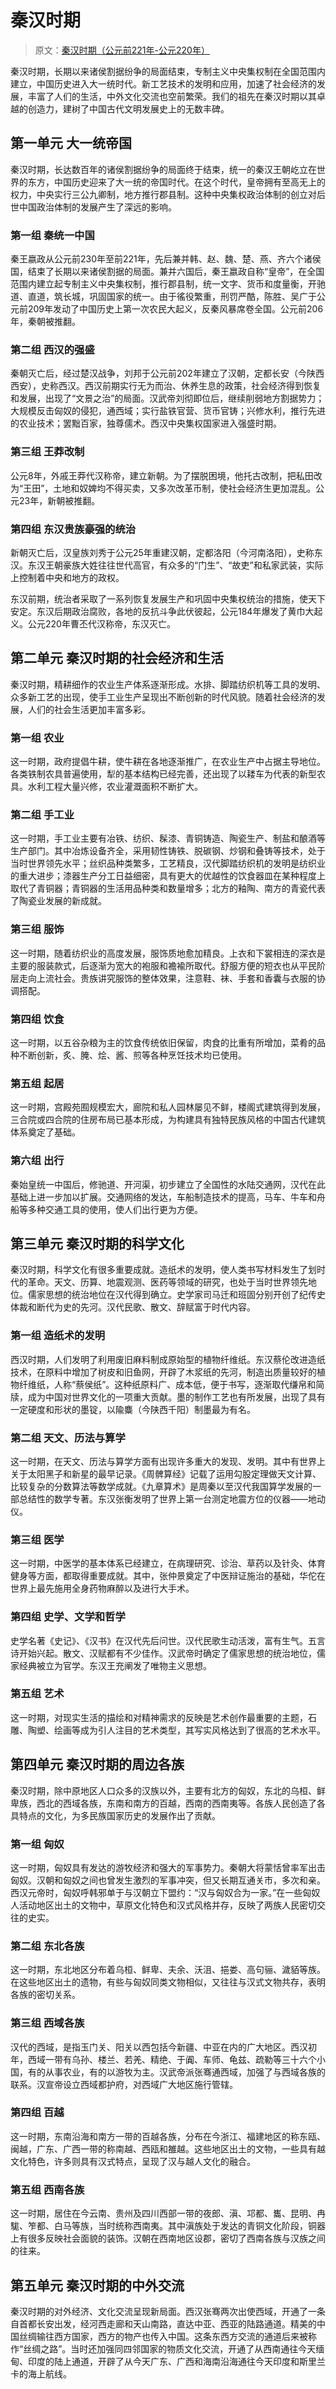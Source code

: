 # 秦汉时期

> 原文：[秦汉时期（公元前221年-公元220年）](https://m.chnmuseum.cn/portals/0/web/zt/gudai/detail4.html)

秦汉时期，长期以来诸侯割据纷争的局面结束，专制主义中央集权制在全国范围内建立，中国历史进入大一统时代。新工艺技术的发明和应用，加速了社会经济的发展，丰富了人们的生活，中外文化交流也空前繁荣。我们的祖先在秦汉时期以其卓越的创造力，建树了中国古代文明发展史上的无数丰碑。

## 第一单元 大一统帝国

秦汉时期，长达数百年的诸侯割据纷争的局面终于结束，统一的秦汉王朝屹立在世界的东方，中国历史迎来了大一统的帝国时代。在这个时代，皇帝拥有至高无上的权力，中央实行三公九卿制，地方推行郡县制。这种中央集权政治体制的创立对后世中国政治体制的发展产生了深远的影响。

### 第一组 秦统一中国

秦王嬴政从公元前230年至前221年，先后兼并韩、赵、魏、楚、燕、齐六个诸侯国，结束了长期以来诸侯割据的局面。兼并六国后，秦王嬴政自称“皇帝”，在全国范围内建立起专制主义中央集权制，推行郡县制，统一文字、货币和度量衡，开驰道、直道，筑长城，巩固国家的统一。由于徭役繁重，刑罚严酷，陈胜、吴广于公元前209年发动了中国历史上第一次农民大起义，反秦风暴席卷全国。公元前206年，秦朝被推翻。

### 第二组 西汉的强盛

秦朝灭亡后，经过楚汉战争，刘邦于公元前202年建立了汉朝，定都长安（今陕西西安），史称西汉。西汉前期实行无为而治、休养生息的政策，社会经济得到恢复和发展，出现了“文景之治”的局面。汉武帝刘彻即位后，继续削弱地方割据势力；大规模反击匈奴的侵犯，通西域；实行盐铁官营、货币官铸；兴修水利，推行先进的农业技术；罢黜百家，独尊儒术。西汉中央集权国家进入强盛时期。

### 第三组 王莽改制

公元8年，外戚王莽代汉称帝，建立新朝。为了摆脱困境，他托古改制，把私田改为“王田”，土地和奴婢均不得买卖，又多次改革币制，使社会经济生更加混乱。公元23年，新朝被推翻。

### 第四组 东汉贵族豪强的统治

新朝灭亡后，汉皇族刘秀于公元25年重建汉朝，定都洛阳（今河南洛阳），史称东汉。东汉王朝豪族大姓往往世代高官，有众多的“门生”、“故吏”和私家武装，实际上控制着中央和地方的政权。

东汉前期，统治者采取了一系列恢复发展生产和巩固中央集权统治的措施，使天下安定。东汉后期政治腐败，各地的反抗斗争此伏彼起，公元184年爆发了黄巾大起义。公元220年曹丕代汉称帝，东汉灭亡。

## 第二单元 秦汉时期的社会经济和生活

秦汉时期，精耕细作的农业生产体系逐渐形成。水排、脚踏纺织机等工具的发明、众多新工艺的出现，使手工业生产呈现出不断创新的时代风貌。随着社会经济的发展，人们的社会生活更加丰富多彩。

### 第一组 农业

这一时期，政府提倡牛耕，使牛耕在各地逐渐推广，在农业生产中占据主导地位。各类铁制农具普遍使用，犁的基本结构已经完善，还出现了以耧车为代表的新型农具。水利工程大量兴修，农业灌溉面积不断扩大。

### 第二组 手工业

这一时期，手工业主要有冶铁、纺织、髹漆、青铜铸造、陶瓷生产、制盐和酿酒等生产部门。其中冶炼设备齐全，采用韧性铸铁、脱碳钢、炒钢和叠铸等技术，处于当时世界领先水平；丝织品种类繁多，工艺精良，汉代脚踏纺织机的发明是纺织业的重大进步；漆器生产分工日益细密，具有更大的优越性的饮食器皿在某种程度上取代了青铜器；青铜器的生活用品种类和数量增多；北方的釉陶、南方的青瓷代表了陶瓷业发展的新成就。

### 第三组 服饰

这一时期，随着纺织业的高度发展，服饰质地愈加精良。上衣和下裳相连的深衣是主要的服装款式，后逐渐为宽大的袍服和襜褕所取代。舒服方便的短衣也从平民阶层走向上流社会。贵族讲究服饰的整体效果，注意鞋、袜、手套和香囊与衣服的协调搭配。

### 第四组 饮食

这一时期，以五谷杂粮为主的饮食传统依旧保留，肉食的比重有所增加，菜肴的品种不断创新，炙、腌、烩、酱、煎等各种烹饪技术均已使用。

### 第五组 起居

这一时期，宫殿苑囿规模宏大，廊院和私人园林屡见不鲜，楼阁式建筑得到发展，三合院或四合院的住房布局已基本形成，为构建具有独特民族风格的中国古代建筑体系奠定了基础。

### 第六组 出行

秦始皇统一中国后，修驰道、开河渠，初步建立了全国性的水陆交通网，汉代在此基础上进一步加以扩展。交通网络的发达，车船制造技术的提高，马车、牛车和舟船等多种交通工具的使用，使人们出行更为方便。

## 第三单元 秦汉时期的科学文化

秦汉时期，科学文化有很多重要成就。造纸术的发明，使人类书写材料发生了划时代的革命。天文、历算、地震观测、医药等领域的研究，也处于当时世界领先地位。儒家思想的统治地位在汉代得到确立。史学家司马迁和班固分别开创了纪传史体裁和断代为史的先河。汉代民歌、散文、辞赋富于时代内容。

### 第一组 造纸术的发明

西汉时期，人们发明了利用废旧麻料制成原始型的植物纤维纸。东汉蔡伦改进造纸技术，在原料中增加了树皮和旧鱼网，开辟了木浆纸的先河，制造出质量较好的植物纤维纸，人称“蔡侯纸”。这种纸原料广、成本低，便于书写，逐渐取代缣帛和简牍，成为中国对世界文化的一项重大贡献。墨的制作工艺也有所发展，出现了具有一定硬度和形状的墨锭，以隃麋（今陕西千阳）制墨最为有名。

### 第二组 天文、历法与算学

这一时期，在天文、历法与算学方面有出现许多重大的发现、发明。其中有世界上关于太阳黑子和新星的最早记录。《周髀算经》记载了运用勾股定理做天文计算、比较复杂的分数算法等数学成就。《九章算术》是周秦以至汉代我国算学发展的一部总结性的数学专著。东汉张衡发明了世界上第一台测定地震方位的仪器——地动仪。

### 第三组 医学

这一时期，中医学的基本体系已经建立，在病理研究、诊治、草药以及针灸、体育健身等方面，都取得重要成就。其中，张仲景奠定了中医辩证施治的基础，华佗在世界上最先施用全身药物麻醉以及进行大手术。

### 第四组 史学、文学和哲学

史学名著《史记》、《汉书》在汉代先后问世。汉代民歌生动活泼，富有生气。五言诗开始兴起。散文、汉赋都有不少佳作。汉武帝时确定了儒家思想的统治地位，儒家经典被立为官学。东汉王充阐发了唯物主义思想。

### 第五组 艺术

这一时期，对现实生活的描绘和对精神需求的反映是艺术创作最重要的主题，石雕、陶塑、绘画等成为引人注目的艺术类型，其写实风格达到了很高的艺术水平。

## 第四单元 秦汉时期的周边各族

秦汉时期，除中原地区人口众多的汉族以外，主要有北方的匈奴，东北的乌桓、鲜卑族，西北的西域各族，东南和南方的百越，西南的西南夷等。各族人民创造了各具特点的文化，为多民族国家历史的发展作出了贡献。

### 第一组 匈奴

这一时期，匈奴具有发达的游牧经济和强大的军事势力。秦朝大将蒙恬曾率军出击匈奴。汉朝和匈奴之间也曾发生激烈的军事冲突，但又长期互通关市，多次和亲。西汉元帝时，匈奴呼韩邪单于与汉朝立下盟约：“汉与匈奴合为一家。”在一些匈奴人活动地区出土的文物中，草原文化特色和汉式风格并存，反映了两族人民密切交往的史实。

### 第二组 东北各族

这一时期，东北地区分布着乌桓、鲜卑、夫余、沃沮、挹娄、高句骊、濊貊等族。在这些地区出土的遗物，有些与匈奴同类文物相似，又往往与汉式文物共存，表明各族的密切关系。

### 第三组 西域各族

汉代的西域，是指玉门关、阳关以西包括今新疆、中亚在内的广大地区。西汉初年，西域一带有乌孙、楼兰、若羌、精绝、于阗、车师、龟兹、疏勒等三十六个小国，有的从事农业，有的以游牧为主。汉武帝派张骞通西域，加强了与西域各族的联系。汉宣帝设立西域都护府，对西域广大地区施行管辖。

### 第四组 百越

这一时期，东南沿海和南方一带的百越各族，分布在今浙江、福建地区的称东瓯、闽越，广东、广西一带的称南越、西瓯和雒越。这些地区出土的文物，一些具有越文化特色，许多则具有汉式特点，呈现了汉与越人文化的融合。

### 第五组 西南各族

这一时期，居住在今云南、贵州及四川西部一带的夜郎、滇、邛都、巂、昆明、冉駹、笮都、白马等族，当时统称西南夷。其中滇族处于发达的青铜文化阶段，铜器上有很多反映社会面貌的装饰。汉朝在西南地区设郡，密切了西南各族与汉族之间的往来。

## 第五单元 秦汉时期的中外交流

秦汉时期的对外经济、文化交流呈现新局面。西汉张骞两次出使西域，开通了一条自首都长安出发，经河西走廊和天山南路，直达中亚、西亚的陆路通道。精美的中国丝绸输往西方国家，西方的物产也传入中国。这条东西方交流的通道后来被称作“丝绸之路”。当时还加强同四邻国家的物质文化交流，开通了从西南通往今天缅甸、印度的陆上通道，开辟了从今天广东、广西和海南沿海通往今天印度和斯里兰卡的海上航线。
